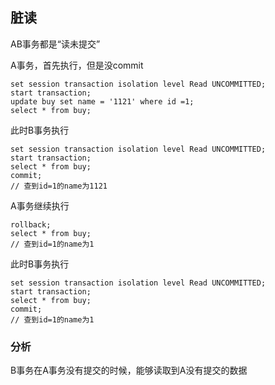 ## 脏读

AB事务都是“读未提交”

A事务，首先执行，但是没commit

    set session transaction isolation level Read UNCOMMITTED;
    start transaction;
    update buy set name = '1121' where id =1;
    select * from buy;

此时B事务执行

    set session transaction isolation level Read UNCOMMITTED;
    start transaction;
    select * from buy;
    commit;
    // 查到id=1的name为1121

A事务继续执行

    rollback;
    select * from buy;
    // 查到id=1的name为1

此时B事务执行

    set session transaction isolation level Read UNCOMMITTED;
    start transaction;
    select * from buy;
    commit;
    // 查到id=1的name为1

### 分析

B事务在A事务没有提交的时候，能够读取到A没有提交的数据